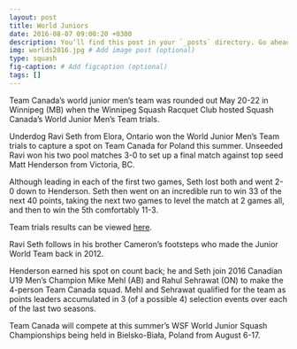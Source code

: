 ```yaml
---
layout: post
title: World Juniors
date: 2016-08-07 09:00:20 +0300
description: You’ll find this post in your `_posts` directory. Go ahead and edit it and re-build the site to see your changes. # Add post description (optional)
img: worlds2016.jpg # Add image post (optional)
type: squash
fig-caption: # Add figcaption (optional)
tags: []
---
```


Team Canada’s world junior men’s team was rounded out May 20-22 in Winnipeg (MB) when the Winnipeg Squash Racquet Club hosted Squash Canada’s World Junior Men’s Team trials. 

Underdog Ravi Seth from Elora, Ontario won the World Junior Men’s Team trials to capture a spot on Team Canada for Poland this summer.  Unseeded Ravi won his two pool matches 3-0 to set up a final match against top seed Matt Henderson from Victoria, BC.

Although leading in each of the first two games, Seth lost both and went 2-0 down to Henderson.  Seth then went on an incredible run to win 33 of the next 40 points, taking the next two games to level the match at 2 games all, and then to win the 5th comfortably 11-3.

Team trials results can be viewed <a href="../assets/files/trials.pdf" target="_blank" title="trials results">here</a>.

Ravi Seth follows in his brother Cameron’s footsteps who made the Junior World Team back in 2012.

Henderson earned his spot on count back; he and Seth join 2016 Canadian U19 Men’s Champion Mike Mehl (AB) and Rahul Sehrawat (ON) to make the 4-person Team Canada squad.  Mehl and Sehrawat qualified for the team as points leaders accumulated in 3 (of a possible 4) selection events over each of the last two seasons.

Team Canada will compete at this summer’s WSF World Junior Squash Championships being held in Bielsko-Biała, Poland from August 6-17.